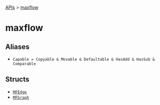 [APIs](../index.md) > [maxflow]()

# maxflow

## Aliases

- `Capable = Copyable & Movable & Defaultable & HasAdd & HasSub & Comparable`

## Structs

- [`MFEdge`](./MFEdge.md)
- [`MFGraph`](./MFGraph.md)
